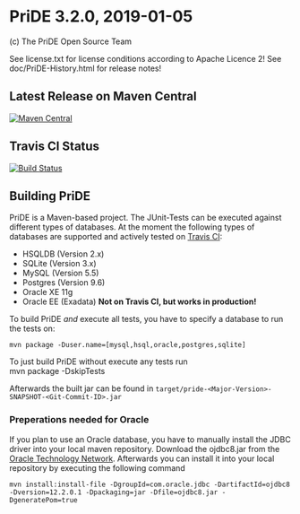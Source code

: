 # PriDE 3.2.0, 2019-01-05

(c) The PriDE Open Source Team

See license.txt for license conditions according to Apache Licence 2!
See doc/PriDE-History.html for release notes!

## Latest Release on Maven Central
[![Maven Central](https://img.shields.io/maven-central/v/pm.pride/pride.svg?label=Maven%20Central)](https://search.maven.org/search?q=g:%22pm.pride%22%20AND%20a:%22pride%22)

## Travis CI Status
[![Build Status](https://travis-ci.org/j-pride/pride.pm.svg)](https://travis-ci.org/j-pride/pride.pm)


## Building PriDE

PriDE is a Maven-based project. The JUnit-Tests can be executed against different types of databases.
At the moment the following types of databases are supported and actively tested on [Travis CI](https://travis-ci.org/j-pride/pride.pm):

* HSQLDB (Version 2.x)
* SQLite (Version 3.x)
* MySQL (Version 5.5)
* Postgres (Version 9.6)
* Oracle XE 11g
* Oracle EE (Exadata) **Not on Travis CI, but works in production!**

To build PriDE _and_ execute all tests, you have to specify a database to run the tests on:

    mvn package -Duser.name=[mysql,hsql,oracle,postgres,sqlite]

To just build PriDE without execute any tests run
​    
    mvn package -DskipTests

Afterwards the built jar can be found in `target/pride-<Major-Version>-SNAPSHOT-<Git-Commit-ID>.jar`

### Preperations needed for Oracle

If you plan to use an Oracle database, you have to manually install the JDBC driver into your local maven repository.
Download the ojdbc8.jar from the [Oracle Technology Network](http://www.oracle.com/technetwork/database/features/jdbc/jdbc-ucp-122-3110062.html).
Afterwards you can install it into your local repository by executing the following command

	mvn install:install-file -DgroupId=com.oracle.jdbc -DartifactId=ojdbc8 -Dversion=12.2.0.1 -Dpackaging=jar -Dfile=ojdbc8.jar -DgeneratePom=true

